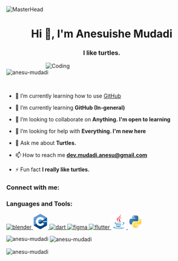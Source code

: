 ![MasterHead](https://i.pinimg.com/originals/19/6a/d9/196ad9d3122098b297d7b99ce9ff209f.gif)
<h1 align="center">Hi 👋, I'm Anesuishe Mudadi</h1>
<h3 align="center">I like turtles.</h3>
<img align="right" alt="Coding" width="400" src="https://media.tenor.com/6aWBg0rV1EYAAAAi/toothless-dancing.gif">


<p align="left"> <img src="https://komarev.com/ghpvc/?username=anesu-mudadi&label=Profile%20views&color=0e75b6&style=flat" alt="anesu-mudadi" /> </p>

<p align="left"> <a href="https://twitter.com/" target="blank"><img src="https://img.shields.io/twitter/follow/?logo=twitter&style=for-the-badge" alt="" /></a> </p>

- 🔭 I’m currently learning how to use [GitHub](https://github.com/Anesu-Mudadi/Anesu-Mudadi)

- 🌱 I’m currently learning **GitHub (In-general)**

- 👯 I’m looking to collaborate on **Anything. I'm open to learning**

- 🤝 I’m looking for help with **Everything. I'm new here**

- 💬 Ask me about **Turtles.**

- 📫 How to reach me **dev.mudadi.anesu@gmail.com**

- ⚡ Fun fact **I really like turtles.**

<h3 align="left">Connect with me:</h3>
<p align="left">
</p>

<h3 align="left">Languages and Tools:</h3>
<p align="left"> <a href="https://www.blender.org/" target="_blank" rel="noreferrer"> <img src="https://download.blender.org/branding/community/blender_community_badge_white.svg" alt="blender" width="40" height="40"/> </a> <a href="https://www.w3schools.com/cpp/" target="_blank" rel="noreferrer"> <img src="https://raw.githubusercontent.com/devicons/devicon/master/icons/cplusplus/cplusplus-original.svg" alt="cplusplus" width="40" height="40"/> </a> <a href="https://dart.dev" target="_blank" rel="noreferrer"> <img src="https://www.vectorlogo.zone/logos/dartlang/dartlang-icon.svg" alt="dart" width="40" height="40"/> </a> <a href="https://www.figma.com/" target="_blank" rel="noreferrer"> <img src="https://www.vectorlogo.zone/logos/figma/figma-icon.svg" alt="figma" width="40" height="40"/> </a> <a href="https://flutter.dev" target="_blank" rel="noreferrer"> <img src="https://www.vectorlogo.zone/logos/flutterio/flutterio-icon.svg" alt="flutter" width="40" height="40"/> </a> <a href="https://www.java.com" target="_blank" rel="noreferrer"> <img src="https://raw.githubusercontent.com/devicons/devicon/master/icons/java/java-original.svg" alt="java" width="40" height="40"/> </a> <a href="https://www.python.org" target="_blank" rel="noreferrer"> <img src="https://raw.githubusercontent.com/devicons/devicon/master/icons/python/python-original.svg" alt="python" width="40" height="40"/> </a> </p>

<p><img align="left" src="https://github-readme-stats.vercel.app/api/top-langs?username=anesu-mudadi&show_icons=true&locale=en&layout=compact" alt="anesu-mudadi" /></p>

<p>&nbsp;<img align="center" src="https://github-readme-stats.vercel.app/api?username=anesu-mudadi&show_icons=true&locale=en" alt="anesu-mudadi" /></p>

<p><img align="center" src="https://github-readme-streak-stats.herokuapp.com/?user=anesu-mudadi&" alt="anesu-mudadi" /></p>
